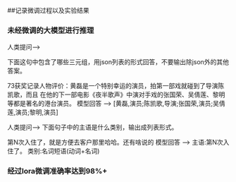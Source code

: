 ##记录微调过程以及实验结果


### 未经微调的大模型进行推理

人类提问--> 

下面这句中包含了哪些三元组，用json列表的形式回答，不要输出除json外的其他答案。

73获奖记录人物评价：黄磊是一个特别幸运的演员，拍第一部戏就碰到了导演陈凯歌，而且
在他的下一部电影《夜半歌声》中演对手戏的张国荣、吴倩莲、黎明等都是著名的港台演员。
模型回答 --> [黄磊,演员;陈凯歌,导演;张国荣,演员;吴倩莲,演员;黎明,演员]

人类提问--> 下面句子中的主语是什么类别，输出成列表形式。

第N次入住了，就是方便去客户那里哈哈。还有啥说的
模型回答 --> 主语:第N次入住了。
类别:名词短语(动词+名词)


### 经过lora微调准确率达到98%+

